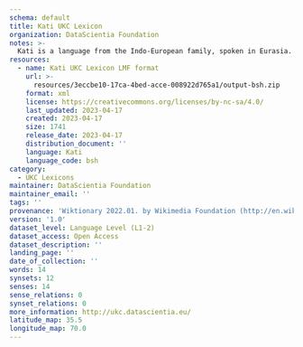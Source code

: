 ```yaml
---
schema: default
title: Kati UKC Lexicon
organization: DataScientia Foundation
notes: >-
  Kati is a language from the Indo-European family, spoken in Eurasia. The UKC Lexicon of Kati is represented as a lexico-semantic network. It consists of words, word senses, synsets, as well as sense-level and synset-level relationships.
resources:
  - name: Kati UKC Lexicon LMF format
    url: >-
      resources/3eccbe10-17ca-4bed-acce-008922d765a1/output-bsh.zip
    format: xml
    license: https://creativecommons.org/licenses/by-nc-sa/4.0/
    last_updated: 2023-04-17
    created: 2023-04-17
    size: 1741
    release_date: 2023-04-17
    distribution_document: ''
    language: Kati
    language_code: bsh
category:
  - UKC Lexicons
maintainer: DataScientia Foundation
maintainer_email: ''
tags: ''
provenance: 'Wiktionary 2022.01. by Wikimedia Foundation (http://en.wiktionary.org); Princeton WordNet 2.1 by Princeton University (https://wordnet.princeton.edu)'
version: '1.0'
dataset_level: Language Level (L1-2)
dataset_access: Open Access
dataset_description: ''
landing_page: ''
date_of_collection: ''
words: 14
synsets: 12
senses: 14
sense_relations: 0
synset_relations: 0
more_information: http://ukc.datascientia.eu/
latitude_map: 35.5
longitude_map: 70.0
---
```

